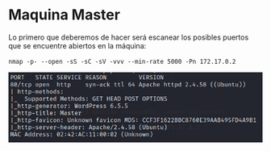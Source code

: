 # Maquina Master

Lo primero que deberemos de hacer será escanear los posibles puertos que se encuentre abiertos en la máquina:

```shell 
nmap -p- --open -sS -sC -sV -vvv --min-rate 5000 -Pn 172.17.0.2
```
![NMAP](https://github.com/Isma-yo/Write-Ups-DockerLabs/blob/main/Maquina%20Master/photos/foto.png)
